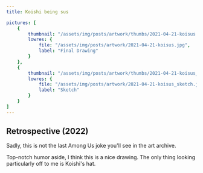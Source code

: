 ```yaml
---
title: Koishi being sus

pictures: [
	{
		thumbnail: "/assets/img/posts/artwork/thumbs/2021-04-21-koisus.jpg",
		lowres: {
			file: "/assets/img/posts/artwork/2021-04-21-koisus.jpg",
			label: "Final Drawing"
		}
	},
	{
		thumbnail: "/assets/img/posts/artwork/thumbs/2021-04-21-koisus_sketch.jpg",
		lowres: {
			file: "/assets/img/posts/artwork/2021-04-21-koisus_sketch.jpg",
			label: "Sketch"
		}
	}
]
---
```

## Retrospective (2022)
Sadly, this is not the last Among Us joke you'll see in the art archive.

Top-notch humor aside, I think this is a nice drawing. The only thing looking particularly off to me is Koishi's hat.
